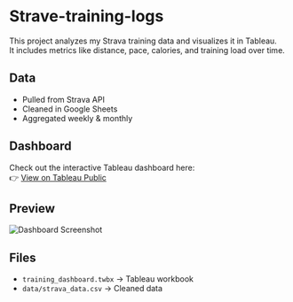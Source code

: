 # Strave-training-logs

This project analyzes my Strava training data and visualizes it in Tableau.  
It includes metrics like distance, pace, calories, and training load over time.

## Data
- Pulled from Strava API
- Cleaned in Google Sheets
- Aggregated weekly & monthly

## Dashboard
Check out the interactive Tableau dashboard here:  
👉 [View on Tableau Public](https://public.tableau.com/app/profile/billy.hill/viz/StravaRunningdata/Dashboard1)

## Preview
![Dashboard Screenshot](<img width="1055" height="753" alt="Tableau Dashboard" src="https://github.com/user-attachments/assets/0bc63bde-4196-4b41-8655-0a091a72064a" />)


## Files
- `training_dashboard.twbx` → Tableau workbook
- `data/strava_data.csv` → Cleaned data
